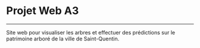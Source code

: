 # Projet Web A3
---

Site web pour visualiser les arbres et effectuer des prédictions sur le
patrimoine arboré de la ville de Saint-Quentin.
